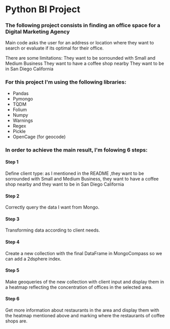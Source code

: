 # Python BI Project

### The following project consists in finding an office space for a Digital Marketing Agency

Main code asks the user for an address or location where they want to search or evaluate if its optimal for their office. 

There are some limitations:
	They want to be sorrounded with Small and Medium Business
	They want to have a coffee shop nearby
	They want to be in San Diego California

### For this project I'm using the following libraries:

+ Pandas
+ Pymongo
+ TQDM
+ Folium
+ Numpy
+ Warnings
+ Regex
+ Pickle
+ OpenCage (for geocode)


### In order to achieve the main result, I'm folowing 6 steps:

#### Step 1
Define client type: as I mentioned in the README ,they want to be sorrounded with Small and Medium Business, they want to have a coffee shop nearby and they want to be in San Diego California

#### Step 2
Correctly query the data I want from Mongo. 

#### Step 3
Transforming data according to client needs.

#### Step 4
Create a new collection with the final DataFrame in MongoCompass so we can add a 2dsphere index. 

#### Step 5
Make geoqueries of the new collection with client input  and display them in a heatmap reflecting the concentration of offices in the selected area.

#### Step 6
Get more information about restaurants in the area and display them with the heatmap mentioned above and marking where the restaurants of coffee shops are. 